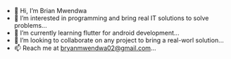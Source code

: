 - 👋 Hi, I’m Brian Mwendwa
- 👀 I’m interested in programming and bring real IT solutions to solve problems...
- 🌱 I’m currently learning flutter for android development...
- 💞️ I’m looking to collaborate on any project to bring a real-worl solution...
- 📫 Reach me at bryanmwendwa02@gmail.com...

